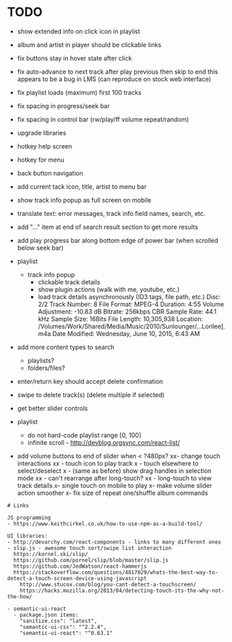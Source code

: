 # TODO

- show extended info on click icon in playlist
- album and artist in player should be clickable links

- fix buttons stay in hover state after click
- fix auto-advance to next track after play previous then skip to end
  this appears to be a bug in LMS (can reproduce on stock web interface)
- fix playlist loads (maximum) first 100 tracks
- fix spacing in progress/seek bar
- fix spacing in control bar (rw/play/ff volume repeat/random)

- upgrade libraries

- hotkey help screen
- hotkey for menu
- back button navigation
- add current tack icon, title, artist to menu bar
- show track info popup as full screen on mobile
- translate text: error messages, track info field names, search, etc.
- add "..." item at end of search result section to get more results
- add play progress bar along bottom edge of power bar (when scrolled below seek bar)
- playlist
  - track info popup
    - clickable track details
    - show plugin actions (walk with me, youtube, etc.)
    - load track details asynchronously (ID3 tags, file path, etc.)
      Disc: 2/2
      Track Number: 8
      File Format: MPEG-4
      Duration: 4:55
      Volume Adjustment: -10.83 dB
      Bitrate: 256kbps CBR
      Sample Rate: 44.1 kHz
      Sample Size: 16Bits
      File Length: 10,305,938
      Location: /Volumes/Work/Shared/Media/Music/2010/Sunlounger/...Lorilee].m4a
      Date Modified: Wednesday, June 10, 2015, 6:43 AM

- add more content types to search
  - playlists?
  - folders/files?
- enter/return key should accept delete confirmation
- swipe to delete track(s) (delete multiple if selected)
- get better slider controls
- playlist
  - do not hard-code playlist range [0, 100]
  - infinite scroll - http://devblog.orgsync.com/react-list/
- add volume buttons to end of slider when < ?480px?
xx- change touch interactions
xx  - touch icon to play track
x  - touch elsewhere to select/deselect
x  - (same as before) show drag handles in selection mode
xx    - can't rearrange after long-touch?
xx  - long-touch to view track details
x- single touch on mobile to play
x- make volume slider action smoother
x- fix size of repeat one/shuffle album commands

~~~~~~~~~~~~~~~~~~~~~~~~~~~~~~~~~~~~~~~~~~~~~~~~~~~~~~~~~~~~~~~~~~~~~~~~~~~~~~~~
# Links

JS programming
- https://www.keithcirkel.co.uk/how-to-use-npm-as-a-build-tool/  

UI libraries:
- http://devarchy.com/react-components - links to many different ones
- slip.js - awesome touch sort/swipe list interaction
  https://kornel.ski/slip/
  https://github.com/pornel/slip/blob/master/slip.js
  https://github.com/JedWatson/react-hammerjs
  https://stackoverflow.com/questions/4817029/whats-the-best-way-to-detect-a-touch-screen-device-using-javascript
    http://www.stucox.com/blog/you-cant-detect-a-touchscreen/
    https://hacks.mozilla.org/2013/04/detecting-touch-its-the-why-not-the-how/

- semantic-ui-react
  - package.json items:
    "sanitize.css": "latest",
    "semantic-ui-css": "^2.2.4",
    "semantic-ui-react": "^0.63.1"
